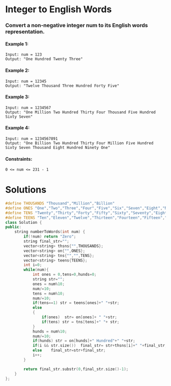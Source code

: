 # Integer to English Words

### Convert a non-negative integer num to its English words representation.

 

#### Example 1:

    Input: num = 123
    Output: "One Hundred Twenty Three"

#### Example 2:

    Input: num = 12345
    Output: "Twelve Thousand Three Hundred Forty Five"

#### Example 3:

    Input: num = 1234567
    Output: "One Million Two Hundred Thirty Four Thousand Five Hundred Sixty Seven"

#### Example 4:

    Input: num = 1234567891
    Output: "One Billion Two Hundred Thirty Four Million Five Hundred Sixty Seven Thousand Eight Hundred Ninety One"

 

#### Constraints:

    0 <= num <= 231 - 1

# Solutions

```cpp
#define THOUSANDS "Thousand","Million","Billion"
#define ONES "One","Two","Three","Four","Five","Six","Seven","Eight","Nine"
#define TENS "Twenty","Thirty","Forty","Fifty","Sixty","Seventy","Eighty","Ninety"
#define TEENS "Ten","Eleven","Twelve","Thirteen","Fourteen","Fifteen","Sixteen","Seventeen","Eighteen","Nineteen"
class Solution {
public:
    string numberToWords(int num) {
        if(!num) return "Zero";
        string final_str="";
        vector<string> thsns{"",THOUSANDS};
        vector<string> on{"",ONES};
        vector<string> tns{"","",TENS};
        vector<string> teens{TEENS};
        int i=0;
        while(num){
            int ones = 0,tens=0,hunds=0;
            string str="";
            ones = num%10; 
            num/=10; 
            tens = num%10; 
            num/=10;
            if(tens==1) str = teens[ones]+" "+str;
            else
            {
	            if(ones)  str= on[ones]+ " "+str;
	            if(tens) str = tns[tens]+" "+ str;
            }            
            hunds = num%10; 
            num/=10;
            if(hunds) str = on[hunds]+" Hundred"+" "+str;
            if(i && str.size())  final_str= str+thsns[i]+" "+final_str;
            else    final_str=str+final_str;
            i++;
        }

        return final_str.substr(0,final_str.size()-1);
    }
};

```